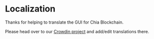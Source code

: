 # Localization

Thanks for helping to translate the GUI for Chia Blockchain.

Please head over to our [Crowdin project](https://crowdin.com/project/Inans-blockchain/) and add/edit translations there.
